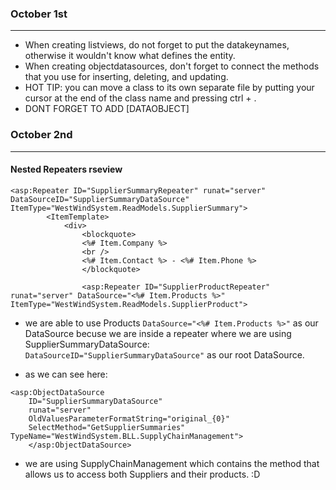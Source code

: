### October 1st
---
- When creating listviews, do not forget to put the datakeynames, otherwise it wouldn't know what defines the entity.
- When creating objectdatasources, don't forget to connect the methods that you use for inserting, deleting, and updating.
- HOT TIP: you can move a class to its own separate file by putting your cursor at the end of the class name and pressing ctrl + .
- DONT FORGET TO ADD [DATAOBJECT]

### October 2nd
---
#### Nested Repeaters rseview
```
<asp:Repeater ID="SupplierSummaryRepeater" runat="server" DataSourceID="SupplierSummaryDataSource" ItemType="WestWindSystem.ReadModels.SupplierSummary">
        <ItemTemplate>
            <div>
                <blockquote> 
                <%# Item.Company %>
                <br />
                <%# Item.Contact %> - <%# Item.Phone %>
                </blockquote>
                
                <asp:Repeater ID="SupplierProductRepeater" runat="server" DataSource="<%# Item.Products %>" ItemType="WestWindSystem.ReadModels.SupplierProduct">
```
- we are able to use Products ```DataSource="<%# Item.Products %>"``` as our DataSource becuse we are inside a repeater where we are using SupplierSummaryDataSource: ```DataSourceID="SupplierSummaryDataSource"```  as our root DataSource.

- as we can see here:
```
<asp:ObjectDataSource 
    ID="SupplierSummaryDataSource" 
    runat="server"
    OldValuesParameterFormatString="original_{0}" 
    SelectMethod="GetSupplierSummaries" TypeName="WestWindSystem.BLL.SupplyChainManagement">
    </asp:ObjectDataSource>
```
- we are using SupplyChainManagement which contains the method that allows us to access both Suppliers and their products. :D

